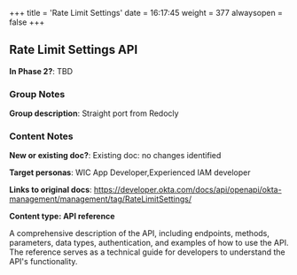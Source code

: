 +++
title = 'Rate Limit Settings'
date = 16:17:45
weight = 377
alwaysopen = false
+++

## Rate Limit Settings API

**In Phase 2?**: TBD


### Group Notes

**Group description**: Straight port from Redocly

### Content Notes

**New or existing doc?**: Existing doc: no changes identified

**Target personas**: WIC App Developer,Experienced IAM developer

**Links to original docs**: https://developer.okta.com/docs/api/openapi/okta-management/management/tag/RateLimitSettings/

**Content type: API reference**

A comprehensive description of the API, including endpoints, methods, parameters, data types, authentication, and examples of how to use the API. The reference serves as a technical guide for developers to understand the API's functionality.


